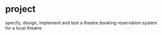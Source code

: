 # project
specify, design, implement and test a theatre booking reservation system for a local theatre
